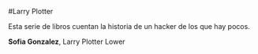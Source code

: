 #Larry Plotter

Esta serie de libros cuentan la historia de un hacker de los que hay pocos.

**Sofia Gonzalez**, Larry Plotter Lower

